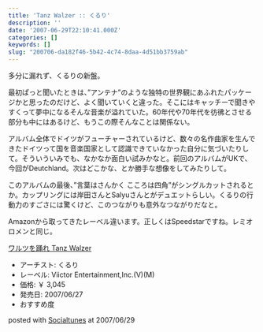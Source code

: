 ```yaml
---
title: 'Tanz Walzer :: くるり'
description: ''
date: '2007-06-29T22:10:41.000Z'
categories: []
keywords: []
slug: "200706-da182f46-5b42-4c74-8daa-4d51bb3759ab"
---
```

多分に漏れず、くるりの新盤。

最初ぱっと聞いたときは、”アンテナ”のような独特の世界観にあふれたパッケージかと思ったのだけど、よく聞いていくと違った。そこにはキャッチーで聞きやすくって夢中になるそんな音楽が溢れていた。60年代や70年代を彷彿とさせる部分も中にはあるけど、もうこの際そんなことは関係ない。

アルバム全体でドイツがフューチャーされているけど、数々の名作曲家を生んできたドイツって国を音楽国家として認識できていなかった自分に気づいたりして。そういういみでも、なかなか面白い試みかなと。前回のアルバムがUKで、今回がDeutchland。次はどこかな、とか勝手な想像をしてみたりして。

このアルバムの最後、”言葉はさんかく こころは四角”がシングルカットされるとか。カップリングには岸田さんとSalyuさんとがデュエットらしい。くるりの行動力のすごさには驚くけど、このつながりも意外なつながりだなと。

Amazonから取ってきたレーベル違います。正しくはSpeedstarですね。レミオロメンと同じ。

[ワルツを踊れ Tanz Walzer](http://www.amazon.co.jp/exec/obidos/ASIN/B000PWQPOI/mrchildrenonl-22/ref=nosim "ワルツを踊れ Tanz Walzer")

*   アーチスト: くるり
*   レーベル: Viictor Entertainment,Inc.(V)(M)
*   価格: ￥ 3,045
*   発売日: 2007/06/27
*   おすすめ度

posted with [Socialtunes](http://socialtunes.net) at 2007/06/29
